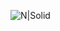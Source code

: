 ![N|Solid](https://cdn.discordapp.com/attachments/862896559486533646/865261111058366504/banner.png.0623707f0aa519416f300ac19c77220d.png)



